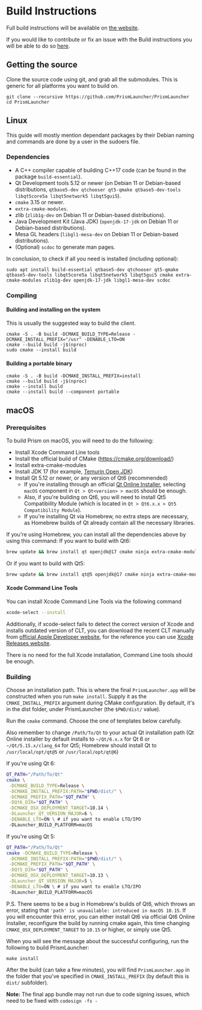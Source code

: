 # Build Instructions

Full build instructions will be available on [the website](https://prismlauncher.org/wiki/development/build-instructions/).

If you would like to contribute or fix an issue with the Build instructions you will be able to do so [here](https://github.com/PrismLauncher/website/blob/master/src/wiki/development/build-instructions.md).

## Getting the source

Clone the source code using git, and grab all the submodules. This is generic for all platforms you want to build on.
```
git clone --recursive https://github.com/PrismLauncher/PrismLauncher
cd PrismLauncher
```

## Linux

This guide will mostly mention dependant packages by their Debian naming and commands are done by a user in the sudoers file.
### Dependencies

- A C++ compiler capable of building C++17 code (can be found in the package `build-essential`).
- Qt Development tools 5.12 or newer (on Debian 11 or Debian-based distributions, `qtbase5-dev qtchooser qt5-qmake qtbase5-dev-tools libqt5core5a libqt5network5 libqt5gui5`).
- `cmake` 3.15 or newer.
- `extra-cmake-modules`.
- zlib (`zlib1g-dev` on Debian 11 or Debian-based distributions).
- Java Development Kit (Java JDK) (`openjdk-17-jdk` on Debian 11 or Debian-based distributions).
- Mesa GL headers (`libgl1-mesa-dev` on Debian 11 or Debian-based distributions).
- (Optional) `scdoc` to generate man pages.

In conclusion, to check if all you need is installed (including optional):

```
sudo apt install build-essential qtbase5-dev qtchooser qt5-qmake qtbase5-dev-tools libqt5core5a libqt5network5 libqt5gui5 cmake extra-cmake-modules zlib1g-dev openjdk-17-jdk libgl1-mesa-dev scdoc
```

### Compiling
#### Building and installing on the system
This is usually the suggested way to build the client.

```
cmake -S . -B build -DCMAKE_BUILD_TYPE=Release -DCMAKE_INSTALL_PREFIX="/usr" -DENABLE_LTO=ON
cmake --build build -j$(nproc)
sudo cmake --install build
```

#### Building a portable binary

```
cmake -S . -B build -DCMAKE_INSTALL_PREFIX=install
cmake --build build -j$(nproc)
cmake --install build
cmake --install build --component portable
```

## macOS

### Prerequisites
To build Prism on macOS, you will need to do the following:
- Install Xcode Command Line tools
- Install the official build of CMake (https://cmake.org/download/)
- Install extra-cmake-modules
- Install JDK 17 (for example, [Temurin Open JDK](https://adoptium.net/temurin/releases/?version=17))
- Install Qt 5.12 or newer, or any version of Qt6 (recommended)
  - If you're installing through an official [Qt Online Installer](https://www.qt.io/download), selecting `macOS` component in `Qt > Qt<version> > macOS` should be enough.
  - Also, if you're building on Qt6, you will need to install Qt5 Compatibility Module (which is located in `Qt > Qt6.x.x > Qt5 Compatibility Module`).
  - If you're installing Qt via Homebrew, no extra steps are necessary, as Homebrew builds of Qt already contain all the necessary libraries.

If you're using Homebrew, you can install all the dependencies above by using this command:
If you want to build with Qt6:
```sh
brew update && brew install qt openjdk@17 cmake ninja extra-cmake-modules
```
Or if you want to build with Qt5:
```sh
brew update && brew install qt@5 openjdk@17 cmake ninja extra-cmake-modules
```

#### Xcode Command Line Tools
You can install Xcode Command Line Tools via the following command
```sh
xcode-select --install
```
Additionally, if xcode-select fails to detect the correct version of Xcode and installs outdated version of CLT, you can download the recent CLT manually from [official Apple Developer website](https://developer.apple.com/download/all/?q=xcode%20command%20line%20tools), for the reference you can use [Xcode Releases website](https://xcodereleases.com/).

There is no need for the full Xcode installation, Command Line tools should be enough.
### Building
Choose an installation path.
This is where the final `PrismLauncher.app` will be constructed when you run `make install`. Supply it as the `CMAKE_INSTALL_PREFIX` argument during CMake configuration. By default, it's in the dist folder, under PrismLauncher (the `$PWD/dist/` value).

Run the `cmake` command. Choose the one of templates below carefully.

Also remember to change `/Path/To/Qt` to your actual Qt installation path (Qt Online installer by default installs to `~/Qt/6.x.x` for Qt 6 or `~/Qt/5.15.x/clang_64` for Qt5; Homebrew should install Qt to `/usr/local/opt/qt@5` or `/usr/local/opt/qt@6`)

If you're using Qt 6:
```sh
QT_PATH="/Path/To/Qt"
cmake \
 -DCMAKE_BUILD_TYPE=Release \
 -DCMAKE_INSTALL_PREFIX:PATH="$PWD/dist/" \
 -DCMAKE_PREFIX_PATH="$QT_PATH" \
 -DQt6_DIR="$QT_PATH" \
 -DCMAKE_OSX_DEPLOYMENT_TARGET=10.14 \
 -DLauncher_QT_VERSION_MAJOR=6 \
 -DENABLE_LTO=ON \ # if you want to enable LTO/IPO
 -DLauncher_BUILD_PLATFORM=macOS
```
If you're using Qt 5:
```sh
QT_PATH="/Path/To/Qt"
cmake -DCMAKE_BUILD_TYPE=Release \
 -DCMAKE_INSTALL_PREFIX:PATH="$PWD/dist/" \
 -DCMAKE_PREFIX_PATH="$QT_PATH" \
 -DQt5_DIR="$QT_PATH" \
 -DCMAKE_OSX_DEPLOYMENT_TARGET=10.13 \
 -DLauncher_QT_VERSION_MAJOR=5 \
 -DENABLE_LTO=ON \ # if you want to enable LTO/IPO
 -DLauncher_BUILD_PLATFORM=macOS
 ```
P.S. There seems to be a bug in Homebrew's builds of Qt6, which throws an error, stating that `'path' is unavailable: introduced in macOS 10.15`. If you will encounter this error, you can either install Qt6 via official Qt6 Online Installer, reconfigure the build by running cmake again, this time changing `CMAKE_OSX_DEPLOYMENT_TARGET` to `10.15` or higher, or simply use Qt5.


When you will see the message about the successful configuring, run the following to build PrismLauncher:
```
make install
```

After the build (can take a few minutes), you will find `PrismLauncher.app` in the folder that you've specified in `CMAKE_INSTALL_PREFIX` (by default this is `dist/` subfolder).

**Note:** The final app bundle may not run due to code signing issues, which
need to be fixed with `codesign -fs -`
